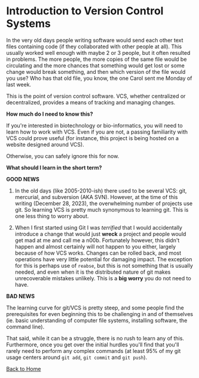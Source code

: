 # Introduction to Version Control Systems
In the very old days people writing software would send each other text files containing code (if they collaborated with other people at all). This usually worked well enough with maybe 2 or 3 people, but it often resulted in problems. The more people, the more copies of the same file would be circulating and the more chances that something would get lost or some change would break something, and then which version of the file would you use? Who has that old file, you know, the one Carol sent me Monday of last week.

This is the point of version control software. VCS, whether centralized or decentralized, provides a means of tracking and managing changes.

**How much do I need to know this?**

If you're interested in biotechnology or bio-informatics, you will need to learn how to work with VCS. Even if you are not, a passing familiarity with VCS could prove useful (for instance, this project is being hosted on a website designed around VCS).

Otherwise, you can safely ignore this for now.

**What should I learn in the short term?**

**GOOD NEWS**

1. In the old days (like 2005-2010-ish) there used to be several VCS: git, mercurial, and subversion (AKA SVN). However, at the time of this writing (December 28, 2023), the overwhelming number of projects use git. So learning VCS is pretty much synonymous to learning git. This is one less thing to worry about.

2. When I first started using Git I was _terrified_ that I would accidentally introduce a change that would just **wreck** a project and people would get mad at me and call me a n00b. Fortunately however, this didn't happen and almost certainly will not happen to you either, largely because of how VCS works. Changes can be rolled back, and most operations have very little potential for damaging impact. The exception for this is perhaps use of `reabse`, but this is not something that is usually needed, and even when it is the distributed nature of git makes unrecoverable mistakes unlikely. This is a **big worry** you do not need to have.

**BAD NEWS**

The learning curve for git/VCS is pretty steep, and some people find the prerequisites for even beginning this to be challenging in and of themselves (ie. basic understanding of computer file systems, installing software, the command line). 

That said, while it can be a struggle, there is no rush to learn any of this. Furthermore, once you get over the initial hurdles you'll find that you'll rarely need to perform any complex commands (at least 95% of my git usage centers around `git add`, `git commit` and `git push`).   

[Back to Home](../README.md)